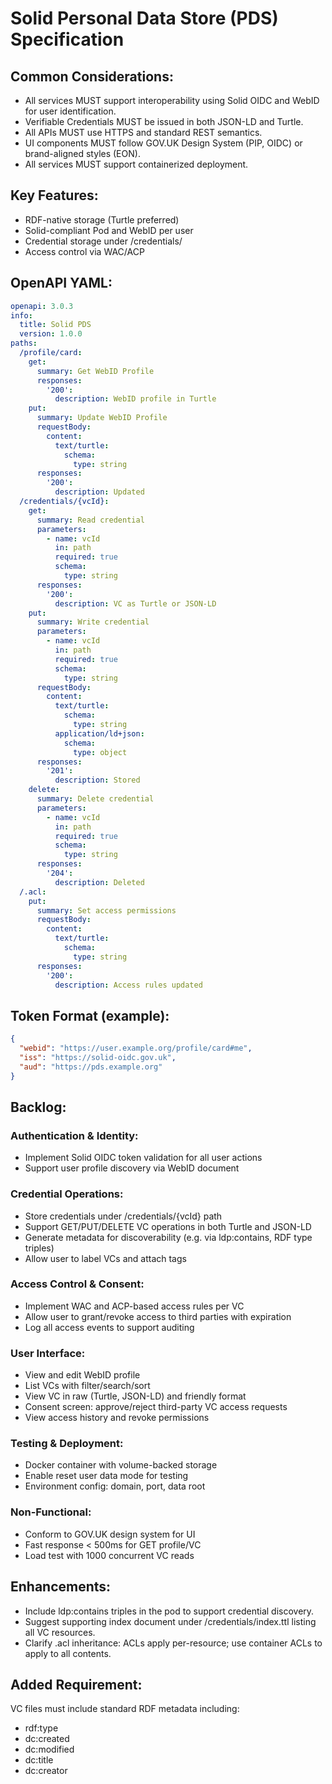 # Solid Personal Data Store (PDS) Specification

## Common Considerations:
- All services MUST support interoperability using Solid OIDC and WebID for user identification.
- Verifiable Credentials MUST be issued in both JSON-LD and Turtle.
- All APIs MUST use HTTPS and standard REST semantics.
- UI components MUST follow GOV.UK Design System (PIP, OIDC) or brand-aligned styles (EON).
- All services MUST support containerized deployment.

## Key Features:
- RDF-native storage (Turtle preferred)
- Solid-compliant Pod and WebID per user
- Credential storage under /credentials/
- Access control via WAC/ACP

## OpenAPI YAML:
```yaml
openapi: 3.0.3
info:
  title: Solid PDS
  version: 1.0.0
paths:
  /profile/card:
    get:
      summary: Get WebID Profile
      responses:
        '200':
          description: WebID profile in Turtle
    put:
      summary: Update WebID Profile
      requestBody:
        content:
          text/turtle:
            schema:
              type: string
      responses:
        '200':
          description: Updated
  /credentials/{vcId}:
    get:
      summary: Read credential
      parameters:
        - name: vcId
          in: path
          required: true
          schema:
            type: string
      responses:
        '200':
          description: VC as Turtle or JSON-LD
    put:
      summary: Write credential
      parameters:
        - name: vcId
          in: path
          required: true
          schema:
            type: string
      requestBody:
        content:
          text/turtle:
            schema:
              type: string
          application/ld+json:
            schema:
              type: object
      responses:
        '201':
          description: Stored
    delete:
      summary: Delete credential
      parameters:
        - name: vcId
          in: path
          required: true
          schema:
            type: string
      responses:
        '204':
          description: Deleted
  /.acl:
    put:
      summary: Set access permissions
      requestBody:
        content:
          text/turtle:
            schema:
              type: string
      responses:
        '200':
          description: Access rules updated
```

## Token Format (example):
```json
{
  "webid": "https://user.example.org/profile/card#me",
  "iss": "https://solid-oidc.gov.uk",
  "aud": "https://pds.example.org"
}
```

## Backlog:

### Authentication & Identity:
- Implement Solid OIDC token validation for all user actions
- Support user profile discovery via WebID document

### Credential Operations:
- Store credentials under /credentials/{vcId} path
- Support GET/PUT/DELETE VC operations in both Turtle and JSON-LD
- Generate metadata for discoverability (e.g. via ldp:contains, RDF type triples)
- Allow user to label VCs and attach tags

### Access Control & Consent:
- Implement WAC and ACP-based access rules per VC
- Allow user to grant/revoke access to third parties with expiration
- Log all access events to support auditing

### User Interface:
- View and edit WebID profile
- List VCs with filter/search/sort
- View VC in raw (Turtle, JSON-LD) and friendly format
- Consent screen: approve/reject third-party VC access requests
- View access history and revoke permissions

### Testing & Deployment:
- Docker container with volume-backed storage
- Enable reset user data mode for testing
- Environment config: domain, port, data root

### Non-Functional:
- Conform to GOV.UK design system for UI
- Fast response < 500ms for GET profile/VC
- Load test with 1000 concurrent VC reads

## Enhancements:
- Include ldp:contains triples in the pod to support credential discovery.
- Suggest supporting index document under /credentials/index.ttl listing all VC resources.
- Clarify .acl inheritance: ACLs apply per-resource; use container ACLs to apply to all contents.

## Added Requirement:
VC files must include standard RDF metadata including:
- rdf:type
- dc:created
- dc:modified
- dc:title
- dc:creator
